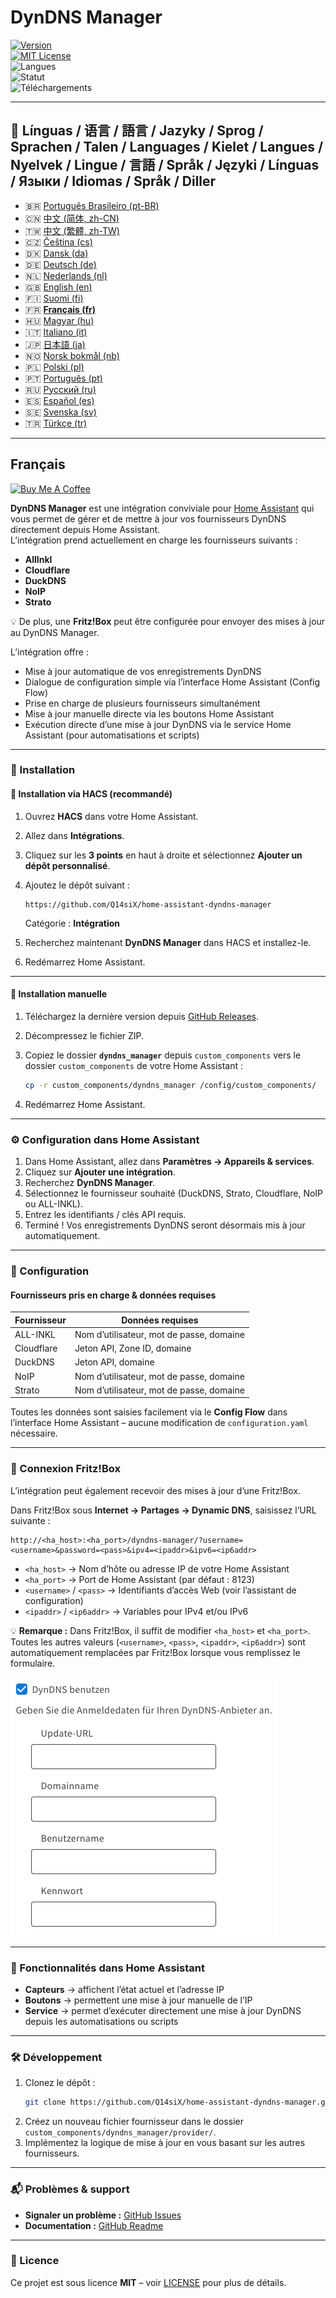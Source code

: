 # DynDNS Manager

[![Version](https://img.shields.io/github/v/release/Q14siX/home-assistant-dyndns-manager)](https://github.com/Q14siX/home-assistant-dyndns-manager/releases)  
[![MIT License](https://img.shields.io/badge/License-MIT-green.svg)](LICENSE)  
![Langues](https://img.shields.io/badge/languages-20-blue.svg)  
![Statut](https://img.shields.io/badge/status-stable-brightgreen.svg)  
![Téléchargements](https://img.shields.io/github/downloads/Q14siX/home-assistant-dyndns-manager/total)

---

## 📌 Línguas / 语言 / 語言 / Jazyky / Sprog / Sprachen / Talen / Languages / Kielet / Langues / Nyelvek / Lingue / 言語 / Språk / Języki / Línguas / Языки / Idiomas / Språk / Diller

- 🇧🇷 [Português Brasileiro (pt-BR)](https://github.com/Q14siX/home-assistant-dyndns-manager/blob/main/README/README_PT-BR.md#portugues-brasileiro)
- 🇨🇳 [中文 (简体, zh-CN)](https://github.com/Q14siX/home-assistant-dyndns-manager/blob/main/README/README_ZH-CN.md#简体中文)
- 🇹🇼 [中文 (繁體, zh-TW)](https://github.com/Q14siX/home-assistant-dyndns-manager/blob/main/README/README_ZH-TW.md#繁體中文)
- 🇨🇿 [Čeština (cs)](https://github.com/Q14siX/home-assistant-dyndns-manager/blob/main/README/README_CS.md#czech)
- 🇩🇰 [Dansk (da)](https://github.com/Q14siX/home-assistant-dyndns-manager/blob/main/README/README_DA.md#dansk)
- 🇩🇪 [Deutsch (de)](https://github.com/Q14siX/home-assistant-dyndns-manager/blob/main/README/README_DE.md#deutsch)
- 🇳🇱 [Nederlands (nl)](https://github.com/Q14siX/home-assistant-dyndns-manager/blob/main/README/README_NL.md#dutch)
- 🇬🇧 [English (en)](https://github.com/Q14siX/home-assistant-dyndns-manager/blob/main/README/README_EN.md#english)
- 🇫🇮 [Suomi (fi)](https://github.com/Q14siX/home-assistant-dyndns-manager/blob/main/README/README_FI.md#suomi)
- 🇫🇷 [**Français (fr)**](https://github.com/Q14siX/home-assistant-dyndns-manager/blob/main/README/README_FR.md#français)
- 🇭🇺 [Magyar (hu)](https://github.com/Q14siX/home-assistant-dyndns-manager/blob/main/README/README_HU.md#magyar)
- 🇮🇹 [Italiano (it)](https://github.com/Q14siX/home-assistant-dyndns-manager/blob/main/README/README_IT.md#italiano)
- 🇯🇵 [日本語 (ja)](https://github.com/Q14siX/home-assistant-dyndns-manager/blob/main/README/README_JA.md#日本語)
- 🇳🇴 [Norsk bokmål (nb)](https://github.com/Q14siX/home-assistant-dyndns-manager/blob/main/README/README_NB.md#norsk)
- 🇵🇱 [Polski (pl)](https://github.com/Q14siX/home-assistant-dyndns-manager/blob/main/README/README_PL.md#polski)
- 🇵🇹 [Português (pt)](https://github.com/Q14siX/home-assistant-dyndns-manager/blob/main/README/README_PT.md#português)
- 🇷🇺 [Русский (ru)](https://github.com/Q14siX/home-assistant-dyndns-manager/blob/main/README/README_RU.md#Русский)
- 🇪🇸 [Español (es)](https://github.com/Q14siX/home-assistant-dyndns-manager/blob/main/README/README_ES.md#español)
- 🇸🇪 [Svenska (sv)](https://github.com/Q14siX/home-assistant-dyndns-manager/blob/main/README/README_SV.md#svenska)
- 🇹🇷 [Türkçe (tr)](https://github.com/Q14siX/home-assistant-dyndns-manager/blob/main/README/README_TR.md#türkçe)

---

## Français

[![Buy Me A Coffee](https://img.buymeacoffee.com/button-api/?text=Buy%20Stefan%20a%20tasty%20coffee&emoji=☕&slug=q14six&button_colour=FFDD00&font_colour=000000&font_family=Lato&outline_colour=000000&coffee_colour=ffffff)](https://buymeacoffee.com/q14six)

**DynDNS Manager** est une intégration conviviale pour [Home Assistant](https://www.home-assistant.io/) qui vous permet de gérer et de mettre à jour vos fournisseurs DynDNS directement depuis Home Assistant.  
L’intégration prend actuellement en charge les fournisseurs suivants :

- **AllInkl**
- **Cloudflare**
- **DuckDNS**
- **NoIP**
- **Strato**

💡 De plus, une **Fritz!Box** peut être configurée pour envoyer des mises à jour au DynDNS Manager.

L’intégration offre :
- Mise à jour automatique de vos enregistrements DynDNS
- Dialogue de configuration simple via l’interface Home Assistant (Config Flow)
- Prise en charge de plusieurs fournisseurs simultanément
- Mise à jour manuelle directe via les boutons Home Assistant
- Exécution directe d’une mise à jour DynDNS via le service Home Assistant (pour automatisations et scripts)

---

### 🚀 Installation

#### 🔹 Installation via HACS (recommandé)

1. Ouvrez **HACS** dans votre Home Assistant.
2. Allez dans **Intégrations**.
3. Cliquez sur les **3 points** en haut à droite et sélectionnez **Ajouter un dépôt personnalisé**.
4. Ajoutez le dépôt suivant :

   ```
   https://github.com/Q14siX/home-assistant-dyndns-manager
   ```

   Catégorie : **Intégration**

5. Recherchez maintenant **DynDNS Manager** dans HACS et installez-le.
6. Redémarrez Home Assistant.

---

#### 🔹 Installation manuelle

1. Téléchargez la dernière version depuis [GitHub Releases](https://github.com/Q14siX/home-assistant-dyndns-manager/releases).
2. Décompressez le fichier ZIP.
3. Copiez le dossier **`dyndns_manager`** depuis `custom_components` vers le dossier `custom_components` de votre Home Assistant :

   ```bash
   cp -r custom_components/dyndns_manager /config/custom_components/
   ```

4. Redémarrez Home Assistant.

---

### ⚙️ Configuration dans Home Assistant

1. Dans Home Assistant, allez dans **Paramètres → Appareils & services**.
2. Cliquez sur **Ajouter une intégration**.
3. Recherchez **DynDNS Manager**.
4. Sélectionnez le fournisseur souhaité (DuckDNS, Strato, Cloudflare, NoIP ou ALL-INKL).
5. Entrez les identifiants / clés API requis.
6. Terminé ! Vos enregistrements DynDNS seront désormais mis à jour automatiquement.

---

### 📄 Configuration

#### Fournisseurs pris en charge & données requises

| Fournisseur  | Données requises |
|--------------|------------------|
| ALL-INKL     | Nom d’utilisateur, mot de passe, domaine |
| Cloudflare   | Jeton API, Zone ID, domaine |
| DuckDNS      | Jeton API, domaine |
| NoIP         | Nom d’utilisateur, mot de passe, domaine |
| Strato       | Nom d’utilisateur, mot de passe, domaine |

Toutes les données sont saisies facilement via le **Config Flow** dans l’interface Home Assistant – aucune modification de `configuration.yaml` nécessaire.

---

### 📡 Connexion Fritz!Box

L’intégration peut également recevoir des mises à jour d’une Fritz!Box.

Dans Fritz!Box sous **Internet → Partages → Dynamic DNS**, saisissez l’URL suivante :

```
http://<ha_host>:<ha_port>/dyndns-manager/?username=<username>&password=<pass>&ipv4=<ipaddr>&ipv6=<ip6addr>
```

- `<ha_host>` → Nom d’hôte ou adresse IP de votre Home Assistant
- `<ha_port>` → Port de Home Assistant (par défaut : 8123)
- `<username>` / `<pass>` → Identifiants d’accès Web (voir l’assistant de configuration)
- `<ipaddr>` / `<ip6addr>` → Variables pour IPv4 et/ou IPv6

💡 **Remarque :** Dans Fritz!Box, il suffit de modifier `<ha_host>` et `<ha_port>`. Toutes les autres valeurs (`<username>`, `<pass>`, `<ipaddr>`, `<ip6addr>`) sont automatiquement remplacées par Fritz!Box lorsque vous remplissez le formulaire.

![FRITZ!BOX formulaire](https://raw.githubusercontent.com/Q14siX/home-assistant-dyndns-manager/master/images/FRITZ!Box.png)

---

### 🔘 Fonctionnalités dans Home Assistant

- **Capteurs** → affichent l’état actuel et l’adresse IP
- **Boutons** → permettent une mise à jour manuelle de l’IP
- **Service** → permet d’exécuter directement une mise à jour DynDNS depuis les automatisations ou scripts

---

### 🛠 Développement

1. Clonez le dépôt :
   ```bash
   git clone https://github.com/Q14siX/home-assistant-dyndns-manager.git
   ```
2. Créez un nouveau fichier fournisseur dans le dossier `custom_components/dyndns_manager/provider/`.
3. Implémentez la logique de mise à jour en vous basant sur les autres fournisseurs.

---

### 📬 Problèmes & support

- **Signaler un problème :** [GitHub Issues](https://github.com/Q14siX/home-assistant-dyndns-manager/issues)  
- **Documentation :** [GitHub Readme](https://github.com/Q14siX/home-assistant-dyndns-manager)

---

### 📜 Licence

Ce projet est sous licence **MIT** – voir [LICENSE](https://github.com/Q14siX/home-assistant-dyndns-manager/blob/main/LICENSE) pour plus de détails.
